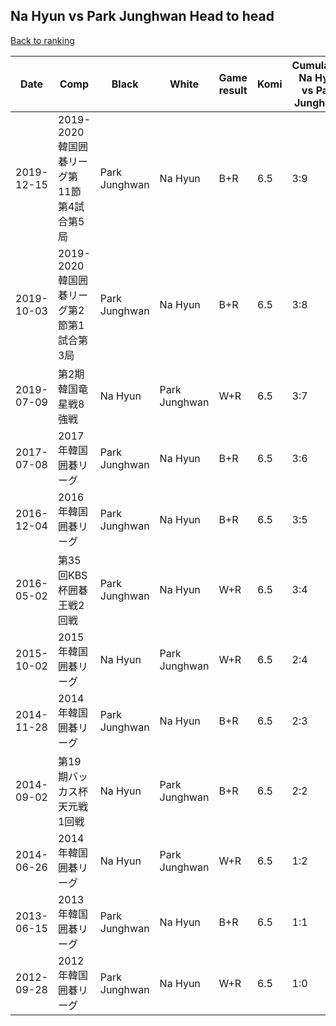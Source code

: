 ## Na Hyun vs Park Junghwan Head to head

[Back to ranking](../../index.md)




| **Date** | **Comp** | **Black** | **White** | **Game result** | **Komi** | **Cumulative Na Hyun vs Park Junghwan** | **Na Hyun streak** | **Park Junghwan streak** | 
| --- | --- | --- | --- | --- | --- | --- | --- | --- |
| 2019-12-15 | 2019-2020韓国囲碁リーグ第11節第4試合第5局 | Park Junghwan | Na Hyun | B+R | 6.5 | 3:9 | 0 | 5 | 
| 2019-10-03 | 2019-2020韓国囲碁リーグ第2節第1試合第3局 | Park Junghwan | Na Hyun | B+R | 6.5 | 3:8 | 0 | 4 | 
| 2019-07-09 | 第2期韓国竜星戦8強戦 | Na Hyun | Park Junghwan | W+R | 6.5 | 3:7 | 0 | 3 | 
| 2017-07-08 | 2017年韓国囲碁リーグ | Park Junghwan | Na Hyun | B+R | 6.5 | 3:6 | 0 | 2 | 
| 2016-12-04 | 2016年韓国囲碁リーグ | Park Junghwan | Na Hyun | B+R | 6.5 | 3:5 | 0 | 1 | 
| 2016-05-02 | 第35回KBS杯囲碁王戦2回戦 | Park Junghwan | Na Hyun | W+R | 6.5 | 3:4 | 1 | 0 | 
| 2015-10-02 | 2015年韓国囲碁リーグ | Na Hyun | Park Junghwan | W+R | 6.5 | 2:4 | 0 | 2 | 
| 2014-11-28 | 2014年韓国囲碁リーグ | Park Junghwan | Na Hyun | B+R | 6.5 | 2:3 | 0 | 1 | 
| 2014-09-02 | 第19期バッカス杯天元戦1回戦 | Na Hyun | Park Junghwan | B+R | 6.5 | 2:2 | 1 | 0 | 
| 2014-06-26 | 2014年韓国囲碁リーグ | Na Hyun | Park Junghwan | W+R | 6.5 | 1:2 | 0 | 2 | 
| 2013-06-15 | 2013年韓国囲碁リーグ | Park Junghwan | Na Hyun | B+R | 6.5 | 1:1 | 0 | 1 | 
| 2012-09-28 | 2012年韓国囲碁リーグ | Park Junghwan | Na Hyun | W+R | 6.5 | 1:0 | 1 | 0 |




